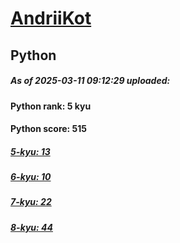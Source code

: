 # [AndriiKot](https://www.codewars.com/users/AndriiKot) 
## Python

##### As of 2025-03-11 09:12:29 uploaded:

#### Python rank: 5 kyu

#### Python score: 515

##### [5-kyu: 13](https://github.com/AndriiKot/Python__CodeWars/tree/main/kyu-5)

##### [6-kyu: 10](https://github.com/AndriiKot/Python__CodeWars/tree/main/kyu-6)

##### [7-kyu: 22](https://github.com/AndriiKot/Python__CodeWars/tree/main/kyu-7)

##### [8-kyu: 44](https://github.com/AndriiKot/Python__CodeWars/tree/main/kyu-8)

